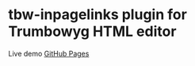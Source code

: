 # tbw-inpagelinks plugin for Trumbowyg HTML editor
Live demo [GitHub Pages](https://vku-nsk.github.io/tbw-inpagelinks//)
